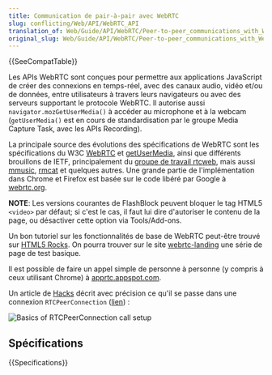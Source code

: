 ```yaml
---
title: Communication de pair-à-pair avec WebRTC
slug: conflicting/Web/API/WebRTC_API
translation_of: Web/Guide/API/WebRTC/Peer-to-peer_communications_with_WebRTC
original_slug: Web/Guide/API/WebRTC/Peer-to-peer_communications_with_WebRTC
---
```


{{SeeCompatTable}}

Les APIs WebRTC sont conçues pour permettre aux applications JavaScript de créer des connexions en temps-réel, avec des canaux audio, vidéo et/ou de données, entre utilisateurs à travers leurs navigateurs ou avec des serveurs supportant le protocole WebRTC. Il autorise aussi `navigator.mozGetUserMedia()` à accéder au microphone et à la webcam (`getUserMedia()` est en cours de standardisation par le groupe Media Capture Task, avec les APIs Recording).

La principale source des évolutions des spécifications de WebRTC sont les spécifications du W3C [WebRTC](http://dev.w3.org/2011/webrtc/editor/webrtc.html) et [getUserMedia](http://dev.w3.org/2011/webrtc/editor/getusermedia.html), ainsi que différents brouillons de IETF, principalement du [groupe de travail rtcweb](http://tools.ietf.org/wg/rtcweb/), mais aussi [mmusic](http://tools.ietf.org/wg/mmusic/), [rmcat](http://tools.ietf.org/wg/rmcat/) et quelques autres. Une grande partie de l'implémentation dans Chrome et Firefox est basée sur le code libéré par Google à [webrtc.org](http://www.webrtc.org/reference).

**NOTE**:  Les versions courantes de FlashBlock peuvent bloquer le tag HTML5 `<video>` par défaut; si c'est le cas, il faut lui dire d'autoriser le contenu de la page, ou désactiver cette option via Tools/Add-ons.

Un bon tutoriel sur les fonctionnalités de base de WebRTC peut-être trouvé sur [HTML5 Rocks](http://www.html5rocks.com/en/tutorials/webrtc/basics/). On pourra trouver sur le site [webrtc-landing](http://mozilla.github.com/webrtc-landing) une série de page de test basique.

Il est possible de faire un appel simple de personne à personne  (y compris à ceux utilisant Chrome) à [apprtc.appspot.com](https://apprtc.appspot.com/).

Un article de [Hacks](https://hacks.mozilla.org/category/webrtc/) décrit avec précision ce qu'il se passe dans une connexion `RTCPeerConnection` ([lien](https://hacks.mozilla.org/2013/05/embedding-webrtc-video-chat-right-into-your-website/)) :

![Basics of RTCPeerConnection call setup](webRTC-BasicsOfHowItWorks2.png)

## Spécifications

{{Specifications}}
